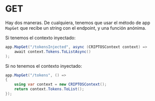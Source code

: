# GET

Hay dos maneras. De cualquiera, tenemos que usar el método de app `MapGet` que recibe un string con el endpoint, y una función anónima.

Si tenemos el contexto inyectado:

```csharp
app.MapGet("/tokensInjected", async (CRIPTOSContext context) =>
    await context.Tokens.ToListAsync()
);
```

Si no tenemos el contexto inyectado:

```csharp
app.MapGet("/tokens", () =>
{
    using var context = new CRIPTOSContext();
    return context.Tokens.ToList();
});
```